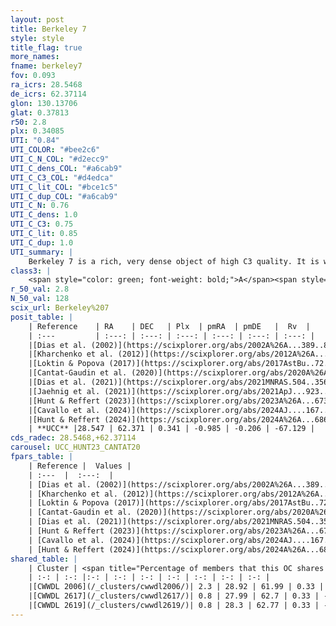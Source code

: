 ```yaml
---
layout: post
title: Berkeley 7
style: style
title_flag: true
more_names: 
fname: berkeley7
fov: 0.093
ra_icrs: 28.5468
de_icrs: 62.37114
glon: 130.13706
glat: 0.37813
r50: 2.8
plx: 0.34085
UTI: "0.84"
UTI_COLOR: "#bee2c6"
UTI_C_N_COL: "#d2ecc9"
UTI_C_dens_COL: "#a6cab9"
UTI_C_C3_COL: "#d4edca"
UTI_C_lit_COL: "#bce1c5"
UTI_C_dup_COL: "#a6cab9"
UTI_C_N: 0.76
UTI_C_dens: 1.0
UTI_C_C3: 0.75
UTI_C_lit: 0.85
UTI_C_dup: 1.0
UTI_summary: |
    Berkeley 7 is a rich, very dense object of high C3 quality. It is well-studied in the literature. This object shares a very small percentage of members with 3 later reported entries.
class3: |
    <span style="color: green; font-weight: bold;">A</span><span style="color: #FFC300; font-weight: bold;">B</span>
r_50_val: 2.8
N_50_val: 128
scix_url: Berkeley%207
posit_table: |
    | Reference    | RA    | DEC   | Plx  | pmRA  | pmDE   |  Rv  |
    | :---         | :---: | :---: | :---: | :---: | :---: | :---: |
    |[Dias et al. (2002)](https://scixplorer.org/abs/2002A%26A...389..871D) | 28.55 | 62.367 | -- | -2.76 | 0.97 | -- |
    |[Kharchenko et al. (2012)](https://scixplorer.org/abs/2012A%26A...543A.156K) | 28.545 | 62.37 | -- | -4.3 | -1.95 | -- |
    |[Loktin & Popova (2017)](https://scixplorer.org/abs/2017AstBu..72..257L) | 28.545 | 62.367 | -- | -4.554 | -2.041 | -- |
    |[Cantat-Gaudin et al. (2020)](https://scixplorer.org/abs/2020A%26A...640A...1C) | 28.546 | 62.366 | 0.337 | -0.993 | -0.13 | -- |
    |[Dias et al. (2021)](https://scixplorer.org/abs/2021MNRAS.504..356D) | 28.549 | 62.367 | 0.326 | -0.967 | -0.13 | -- |
    |[Jaehnig et al. (2021)](https://scixplorer.org/abs/2021ApJ...923..129J) | 28.544 | 62.369 | 0.358 | -0.981 | -0.162 | -- |
    |[Hunt & Reffert (2023)](https://scixplorer.org/abs/2023A%26A...673A.114H) | 28.543 | 62.366 | 0.338 | -1.019 | -0.246 | -- |
    |[Cavallo et al. (2024)](https://scixplorer.org/abs/2024AJ....167...12C) | 28.512 | 62.359 | 0.338 | -- | -- | -- |
    |[Hunt & Reffert (2024)](https://scixplorer.org/abs/2024A%26A...686A..42H) | 28.543 | 62.366 | 0.338 | -1.019 | -0.246 | -- |
    | **UCC** |28.547 | 62.371 | 0.341 | -0.985 | -0.206 | -67.129 | 
cds_radec: 28.5468,+62.37114
carousel: UCC_HUNT23_CANTAT20
fpars_table: |
    | Reference |  Values |
    | :---  |  :---:  |
    | [Dias et al. (2002)](https://scixplorer.org/abs/2002A%26A...389..871D) | `E(B-V)=0.8, Dist=2570.0, Age=6.6` |
    | [Kharchenko et al. (2012)](https://scixplorer.org/abs/2012A%26A...543A.156K) | `e_bv=0.799, distance=2600, log_age=7.25` |
    | [Loktin & Popova (2017)](https://scixplorer.org/abs/2017AstBu..72..257L) | `E(B-V)=0.627, Dmod=11.578, logt=7.45` |
    | [Cantat-Gaudin et al. (2020)](https://scixplorer.org/abs/2020A%26A...640A...1C) | `AVNN=1.92, DMNN=12.28, AgeNN=7.53` |
    | [Dias et al. (2021)](https://scixplorer.org/abs/2021MNRAS.504..356D) | `Av=2.117, Dist=2392, logage=7.601, [Fe/H]=0.09` |
    | [Hunt & Reffert (2023)](https://scixplorer.org/abs/2023A%26A...673A.114H) | `AV50=2.059, diffAV50=2.193, MOD50=12.104, logAge50=7.556` |
    | [Cavallo et al. (2024)](https://scixplorer.org/abs/2024AJ....167...12C) | `AV50=2.11, dMod50=12.37, logAge50=7.65, [Fe/H]50=0.65` |
    | [Hunt & Reffert (2024)](https://scixplorer.org/abs/2024A%26A...686A..42H) | `MassJ=886.323` |
shared_table: |
    | Cluster | <span title="Percentage of members that this OC shares with the ones listed">%</span>   | RA   | DEC   | Plx   | pmRA  | pmDE  | Rv | UTI |
    | :-: | :-: |:-: | :-: | :-: | :-: | :-: | :-: | :-: |
    |[CWWDL 2006](/_clusters/cwwdl2006/)| 2.3 | 28.92 | 61.99 | 0.33 | -1.07 | -0.31 | -- |0.08 |
    |[CWWDL 2617](/_clusters/cwwdl2617/)| 0.8 | 27.99 | 62.7 | 0.33 | -1.09 | -0.23 | -- |0.3 |
    |[CWWDL 2619](/_clusters/cwwdl2619/)| 0.8 | 28.3 | 62.77 | 0.33 | -1.0 | -0.28 | -- |0.3 |
---
```

